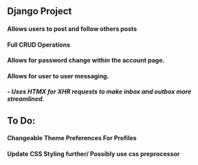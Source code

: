 ## Django Project


#### Allows users to post and follow others posts
#### Full CRUD Operations
#### Allows for password change within the account page.
#### Allows for user to user messaging. 
##### - Uses HTMX for XHR requests to make inbox and outbox more streamlined.



## To Do:

#### Changeable Theme Preferences For Profiles
#### Update CSS Styling further/ Possibly use css preprocessor